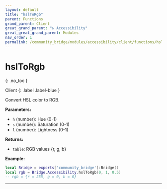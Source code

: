 ```yaml
---
layout: default
title: "hslToRgb"
parent: Functions
grand_parent: Client
great_grand_parent: "♿ Accessibility"
great_great_grand_parent: Modules
nav_order: 1
permalink: /community_bridge/modules/accessibility/client/functions/hslToRgb/
---
```


# hslToRgb
{: .no_toc }

Client
{: .label .label-blue }

Convert HSL color to RGB.

**Parameters:**
- `h` (number): Hue (0-1)
- `s` (number): Saturation (0-1)
- `l` (number): Lightness (0-1)

**Returns:**
- `table`: RGB values {r, g, b}

**Example:**
```lua
local Bridge = exports['community_bridge']:Bridge()
local rgb = Bridge.Accessibility.hslToRgb(0, 1, 0.5)
-- rgb = {r = 255, g = 0, b = 0}
```

---
